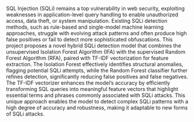 SQL Injection (SQLi) remains a top vulnerability in web security, exploiting weaknesses in application-level query handling to enable unauthorized access, data theft, or system manipulation. Existing SQLi detection methods, such as rule-based and single-model machine learning approaches, struggle with evolving attack patterns and often produce high false positives or fail to detect more sophisticated obfuscations. This project proposes a novel hybrid SQLi detection model that combines the unsupervised Isolation Forest Algorithm (IFA) with the supervised Random Forest Algorithm (RFA), paired with TF-IDF vectorization for feature extraction. The Isolation Forest effectively identifies structural anomalies, flagging potential SQLi attempts, while the Random Forest classifier further refines detection, significantly reducing false positives and false negatives. The TF-IDF vectorizer enhances the model’s accuracy by efficiently transforming SQL queries into meaningful feature vectors that highlight essential terms and phrases commonly associated with SQLi attacks. This unique approach enables the model to detect complex SQLi patterns with a high degree of accuracy and robustness, making it adaptable to new forms of SQLi attacks.
